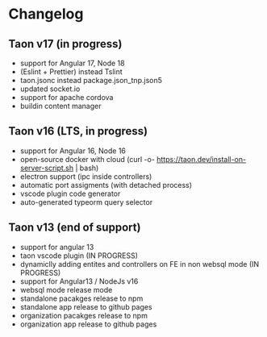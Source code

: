 # Changelog

## Taon v17 (in progress)
- support for Angular 17, Node 18
- (Eslint + Prettier) instead Tslint
- taon.jsonc instead package.json_tnp.json5
- updated socket.io
- support for apache cordova
- buildin content manager

## Taon v16 (LTS, in progress)
- support for Angular 16, Node 16
- open-source docker with cloud (curl -o- https://taon.dev/install-on-server-script.sh | bash)
- electron support (ipc inside controllers)
- automatic port assigments (with detached process)
- vscode plugin code generator
- auto-generated typeorm query selector

## Taon v13 (end of support)
- support for angular 13
- taon vscode plugin (IN PROGRESS)
- dynamiclly adding entites and controllers on FE in non websql mode (IN PROGRESS)
- support for Angular13 / NodeJs v16
- websql mode release mode
- standalone pacakges release to npm
- standalone app release to github pages
- organization pacakges release to npm
- organization app release to github pages

